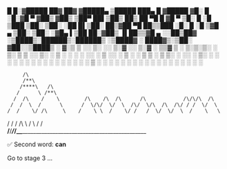 
█     █░▓█████  ██▓     ██▓       ▓█████▄  ▒█████   ███▄    █ ▓█████
▓█░ █ ░█░▓█   ▀ ▓██▒    ▓██▒       ▒██▀ ██▌▒██▒  ██▒ ██ ▀█   █ ▓█   ▀
▒█░ █ ░█ ▒███   ▒██░    ▒██░       ░██   █▌▒██░  ██▒▓██  ▀█ ██▒▒███
░█░ █ ░█ ▒▓█  ▄ ▒██░    ▒██░       ░▓█▄   ▌▒██   ██░▓██▒  ▐▌██▒▒▓█  ▄
░░██▒██▓ ░▒████▒░██████▒░██████▒   ░▒████▓ ░ ████▓▒░▒██░   ▓██░░▒████▒
░ ▓░▒ ▒  ░░ ▒░ ░░ ▒░▓  ░░ ▒░▓  ░    ▒▒▓  ▒ ░ ▒░▒░▒░ ░ ▒░   ▒ ▒ ░░ ▒░ ░
  ▒ ░ ░   ░ ░  ░░ ░ ▒  ░░ ░ ▒  ░    ░ ▒  ▒   ░ ▒ ▒░ ░ ░░   ░ ▒░ ░ ░  ░
  ░   ░     ░     ░ ░     ░ ░       ░ ░  ░ ░ ░ ░ ▒     ░   ░ ░    ░
    ░       ░  ░    ░  ░    ░  ░      ░        ░ ░           ░    ░  ░
                                    ░

         /\
         /**\
        /****\   /\
       /      \ /**\
      /  /\    /    \        /\    /\  /\      /\            /\/\/\  /\
     /  /  \  /      \      /  \/\/  \/  \  /\/  \/\  /\  /\/ / /  \/  \
    /  /    \/ /\     \    /    \ \  /    \/ /   /  \/  \/  \  /    \   \
   /  /      \/  \/\   \  /      \    /   /    \
__/__/_______/___/__\___\__________________________________________________


✅ Second word: **can**

Go to stage 3 ...
